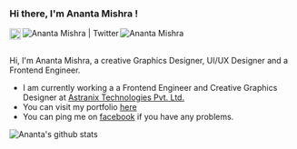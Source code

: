### Hi there, I'm Ananta Mishra !

<a href="https://codesandbox.io/u/anantamishra">
  <img align="left" alt="Ananta Mishra | CodeSandbox" width="20px" src="https://raw.githubusercontent.com/anantamishra/ananta/master/assets/images/codesandbox.png" />
</a>
<a href="https://twitter.com/aanantamishra">
  <img align="left" alt="Ananta Mishra | Twitter" src="https://img.icons8.com/color/21/000000/twitter-circled.png" />
</a>
<a href="https://www.linkedin.com/in/anantamishra/">
  <img align="left" alt="Ananta Mishra" src="https://img.icons8.com/color/21/000000/linkedin-circled.png"/>
</a>

<br />
<br />

Hi, I'm Ananta Mishra, a creative Graphics Designer, UI/UX Designer and a Frontend Engineer.

- I am currently working a a Frontend Engineer and Creative Graphics Designer at [Astranix Technologies Pvt. Ltd.](https://astranix.com)
- You can visit my portfolio [here](https://ananta.js.org)
- You can ping me on [facebook](https://fb.com/mishraananta2017) if you have any problems.

![Ananta's github stats](https://github-readme-stats.anuraghazra1.vercel.app/api?username=anantamishra&show_icons=true&hide_border=true)
